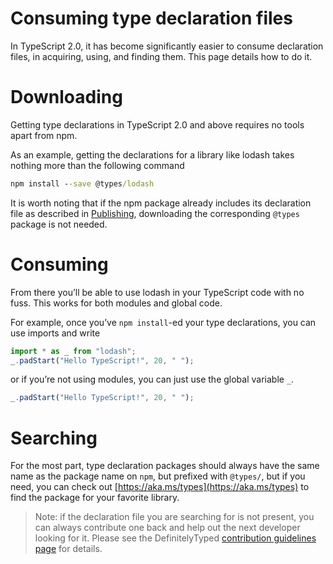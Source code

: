 # Consuming type declaration files

In TypeScript 2.0, it has become significantly easier to consume declaration files, in acquiring, using, and finding them. This page details how to do it.

# Downloading

Getting type declarations in TypeScript 2.0 and above requires no tools apart from npm.

As an example, getting the declarations for a library like lodash takes nothing more than the following command

```cmd
npm install --save @types/lodash
```

It is worth noting that if the npm package already includes its declaration file as described in [Publishing](./Publishing.md), downloading the corresponding `@types` package is not needed.

# Consuming

From there you’ll be able to use lodash in your TypeScript code with no fuss.
This works for both modules and global code.

For example, once you’ve `npm install`-ed your type declarations, you can use imports and write

```ts
import * as _ from "lodash";
_.padStart("Hello TypeScript!", 20, " ");
```

or if you’re not using modules, you can just use the global variable `_`.

```ts
_.padStart("Hello TypeScript!", 20, " ");
```

# Searching

For the most part, type declaration packages should always have the same name as the package name on `npm`, but prefixed with `@types/`,
  but if you need, you can check out [https://aka.ms/types](https://aka.ms/types) to find the package for your favorite library.

> Note: if the declaration file you are searching for is not present, you can always contribute one back and help out the next developer looking for it.
> Please see the DefinitelyTyped [contribution guidelines page](http://definitelytyped.org/guides/contributing.html) for details.
